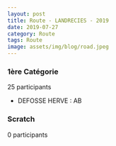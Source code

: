 ```yaml
---
layout: post
title: Route - LANDRECIES - 2019
date: 2019-07-27
category: Route
tags: Route
image: assets/img/blog/road.jpeg
---
```


### 1ère Catégorie
25 participants
- DEFOSSE HERVE : AB

### Scratch
0 participants
